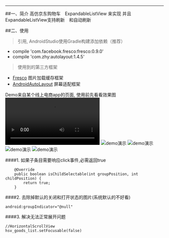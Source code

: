 ___
##一、简介
高仿京东购物车　ExpandableListView 来实现  并且ExpandableListView支持刷新　和自动刷新

##二、使用
> 引用, AndroidStudio使用Gradle构建添加依赖（推荐）
* compile 'com.facebook.fresco:fresco:0.9.0'
* compile 'com.zhy:autolayout:1.4.5'

> 使用到的第三方框架
* [Fresco](https://github.com/facebook/fresco)  图片加载缓存框架
* [AndroidAutoLayout](https://github.com/hongyangAndroid/AndroidAutoLayout)   屏幕适配框架

Demo来自某个线上电商app的页面, 使用前先看看效果图
![demo演示](https://github.com/hexianqiao3755/ExpandableListViewExample/blob/master/img/WeChat_20171201143242.mp4)
![demo演示](https://github.com/hexianqiao3755/ExpandableListViewExample/blob/master/img/微信图片_20171201143429.jpg)
![demo演示](https://github.com/hexianqiao3755/ExpandableListViewExample/blob/master/img/微信图片_20171201143433.jpg)
![demo演示](https://github.com/hexianqiao3755/ExpandableListViewExample/blob/master/img/微信图片_20171201143437.jpg)
![demo演示](https://github.com/hexianqiao3755/ExpandableListViewExample-master/blob/master/img/微信图片_20171201143441.jpg)

####1. 如果子条目需要响应click事件,必需返回true
```
    @Override
    public boolean isChildSelectable(int groupPosition, int childPosition) {
        return true;
    }
```

####2.  去除掉默认的关闭和打开状态的图片(系统默认的不好看)
```
android:groupIndicator="@null"
```

####3.  解决无法正常展开问题
```
//HorizontalScrollView
hsv_goods_list.setFocusable(false)
```

